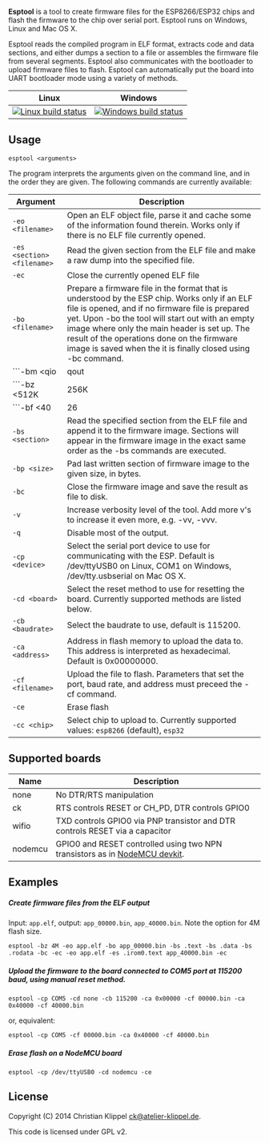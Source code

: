 **Esptool** is a tool to create firmware files for the ESP8266/ESP32 chips and flash the firmware to the chip over serial port. Esptool runs on Windows, Linux and Mac OS X.

Esptool reads the compiled program in ELF format, extracts code and data sections, and either dumps a section to a file or assembles the firmware file from several segments. Esptool also communicates with the bootloader to upload firmware files to flash. Esptool can automatically put the board into UART bootloader mode using a variety of methods.

Linux|Windows
----- | ------
[![Linux build status](http://img.shields.io/travis/igrr/esptool-ck.svg)](https://travis-ci.org/igrr/esptool-ck) | [![Windows build status](http://img.shields.io/appveyor/ci/igrr/esptool-ck.svg)](https://ci.appveyor.com/project/igrr/esptool-ck)


Usage
-----
```
esptool <arguments>
```

The program interprets the arguments given on the command line, and in the order they are given.
The following commands are currently available:

Argument | Description
---------|-------------
```-eo <filename>``` | Open an ELF object file, parse it and cache some of the information found therein. Works only if there is no ELF file currently opened.
```-es <section> <filename>``` | Read the given section from the ELF file and make a raw dump into the specified file.
```-ec``` | Close the currently opened ELF file
```-bo <filename> ```| Prepare a firmware file in the format that is understood by the ESP chip. Works only if an ELF file is opened, and if no firmware file is prepared yet. Upon -bo the tool will start out with an empty image where only the main header is set up. The result of the operations done on the firmware image is saved when the it is finally closed using -bc command.
```-bm <qio|qout|dio|dout>``` | Set the flash chip interface mode. Default is QIO. This parameter is stored in the binary image header, along with the flash size and flash frequency. The ROM bootloader in the ESP chip uses the value of these parameters in order to know how to talk to the flash chip.
```-bz <512K|256K|1M|2M|4M|8M|16M|32M>``` | Set the flash chip size. Default is 512K.
```-bf <40|26|20|80>``` | Set the flash chip frequency, in MHz. Default is 40M.
```-bs <section>``` | Read the specified section from the ELF file and append it to the firmware image. Sections will appear in the firmware image in the exact same order as the -bs commands are executed.
```-bp <size>``` | Pad last written section of firmware image to the given size, in bytes.
```-bc``` | Close the firmware image and save the result as file to disk.
```-v``` | Increase verbosity level of the tool. Add more v's to increase it even more, e.g. -vv, -vvv.
```-q``` | Disable most of the output.
```-cp <device>``` | Select the serial port device to use for communicating with the ESP. Default is /dev/ttyUSB0 on Linux, COM1 on Windows, /dev/tty.usbserial on Mac OS X.
```-cd <board>``` | Select the reset method to use for resetting the board. Currently supported methods are listed below.
```-cb <baudrate>``` | Select the baudrate to use, default is 115200.
```-ca <address>``` | Address in flash memory to upload the data to. This address is interpreted as hexadecimal. Default is 0x00000000.
```-cf <filename>``` | Upload the file to flash. Parameters that set the port, baud rate, and address must preceed the -cf command.
```-ce``` | Erase flash
```-cc <chip>``` | Select chip to upload to. Currently supported values: `esp8266` (default), `esp32`

Supported boards
----------------

Name       | Description
-----------|-------------
none       | No DTR/RTS manipulation
ck         | RTS controls RESET or CH_PD, DTR controls GPIO0
wifio      | TXD controls GPIO0 via PNP transistor and DTR controls RESET via a capacitor
nodemcu    | GPIO0 and RESET controlled using two NPN transistors as in [NodeMCU devkit](https://raw.githubusercontent.com/nodemcu/nodemcu-devkit/master/Documents/NODEMCU_DEVKIT_SCH.png).

Examples
--------

##### Create firmware files from the ELF output
Input: ```app.elf```, output: ```app_00000.bin```, ```app_40000.bin```.
Note the option for 4M flash size.
```
esptool -bz 4M -eo app.elf -bo app_00000.bin -bs .text -bs .data -bs .rodata -bc -ec -eo app.elf -es .irom0.text app_40000.bin -ec
```

##### Upload the firmware to the board connected to COM5 port at 115200 baud, using manual reset method.
```
esptool -cp COM5 -cd none -cb 115200 -ca 0x00000 -cf 00000.bin -ca 0x40000 -cf 40000.bin
```
or, equivalent:
```
esptool -cp COM5 -cf 00000.bin -ca 0x40000 -cf 40000.bin
```

##### Erase flash on a NodeMCU board
```
esptool -cp /dev/ttyUSB0 -cd nodemcu -ce
```

License
-------
Copyright (C) 2014 Christian Klippel <ck@atelier-klippel.de>.

This code is licensed under GPL v2.
